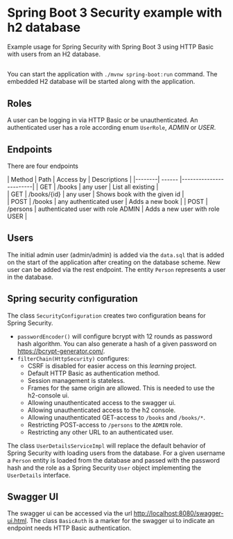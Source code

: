 # Spring Boot 3 Security example with h2 database

Example usage for Spring Security with Spring Boot 3 using HTTP Basic with users from an H2 database.

##

You can start the application with `./mvnw spring-boot:run` command.
The embedded H2 database will be started along with the application.

## Roles

A user can be logging in via HTTP Basic or be unauthenticated. An authenticated user has a role according
enum `UserRole`, *ADMIN* or *USER*.

## Endpoints

There are four endpoints

| Method | Path | Access by | Descriptions |
|--------| ------ |------------------------|
| GET    | /books | any user | List all existing |   
| GET    | /books/{id} | any user | Shows book with the given id |   
| POST    | /books | any authenticated user | Adds a new book |
| POST    | /persons | authenticated user with role ADMIN | Adds a new user with role USER |  

## Users

The initial admin user (admin/admin) is added via the `data.sql` that is added on the start of the 
application after creating on the database scheme. New user can be added via the rest endpoint. The entity
`Person` represents a user in the database.

## Spring security configuration

The class `SecurityConfiguration` creates two configuration beans for Spring Security.

* `passwordEncoder()` will configure bcrypt with 12 rounds as password hash algorithm. You can also generate a hash 
  of a given password on <https://bcrypt-generator.com/>.
* `filterChain(HttpSecurity)` configures:
  * CSRF is disabled for easier access on this *learning* project.
  * Default HTTP Basic as authentication method.
  * Session management is stateless.
  * Frames for the same origin are allowed. This is needed to use the h2-console ui.
  * Allowing unauthenticated access to the swagger ui.
  * Allowing unauthenticated access to the h2 console.
  * Allowing unauthenticated GET-access to `/books` and `/books/*`.
  * Restricting POST-access to `/persons` to the `ADMIN` role.
  * Restricting any other URL to an authenticated user.

The class `UserDetailsServiceImpl` will replace the default behavior of Spring Security with loading users from the
database. For a given username a `Person` entity is loaded from the database and passed with the password hash and
the role as a Spring Security `User` object implementing the `UserDetails` interface.

## Swagger UI

The swagger ui can be accessed via the url <http://localhost:8080/swagger-ui.html>. The class `BasicAuth`
is a marker for the swagger ui to indicate an endpoint needs HTTP Basic authentication.
